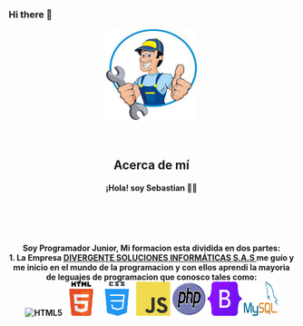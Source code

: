 ### Hi there 👋

<p align="center" style="text-align:center;">
  <img width="160" height="160" src="/img/mecanico.jfif"><br><br><br>
      <h2 align="center">Acerca de mí</h2>
    <h4><p align="center"><b>¡Hola! soy Sebastian<b> 👨‍💻</p></h4><br><br><br>
    <h4><p align="center">Soy Programador Junior, Mi formacion esta dividida en dos partes:<br>
    1. La Empresa <a href="https://www.instagram.com/divergentesi/" rel="nofollow"> DIVERGENTE SOLUCIONES INFORMÁTICAS S.A.S </a> me guío y me inicio en el mundo de la programacion y con ellos aprendi la mayoria de leguajes de programacion que conosco tales como:<br>
    <img src="https://camo.githubusercontent.com/3c5bc88816ec33678e81b5b25629979a22c677fcfe04a3c9374a2a90ad9663a0/68747470733a2f2f696d672e736869656c64732e696f2f62616467652f2d48544d4c352d4533344632363f7374796c653d666c6174266c6f676f3d68746d6c35266c696e6b3d68747470733a2f2f6769746875622e636f6d2f7a6172636f7665726465" alt="HTML5" data-canonical-src="https://img.shields.io/badge/-HTML5-E34F26?style=flat&amp;logo=html5&amp;link=https://github.com/zarcoverde" style="max-width: 100%;">   
    <img width="60" height="60" src="/img/HTML5.png">  
    <img width="60" height="60" src="/img/CSS3.png">  
    <img width="60" height="60" src="/img/JS.png">  
    <img width="60" height="60" src="/img/PHP.png">  
    <img width="60" height="60" src="/img/BOOTSTRAP.jpg">  
    <img width="60" height="60" src="/img/MYSQL.png">
    </p></h4>
</p>



<!--
**SHR1404091/SHR1404091** is a ✨ _special_ ✨ repository because its `README.md` (this file) appears on your GitHub profile.

Here are some ideas to get you started:

- 🔭 I’m currently working on ...
- 🌱 I’m currently learning ...
- 👯 I’m looking to collaborate on ...
- 🤔 I’m looking for help with ...
- 💬 Ask me about ...
- 📫 How to reach me: ...
- 😄 Pronouns: ...
- ⚡ Fun fact: ...
-->
